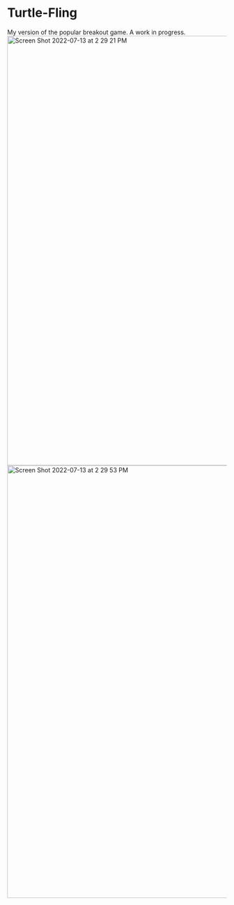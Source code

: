 # Turtle-Fling
My version of the popular breakout game. A work in progress.
<img width="985" alt="Screen Shot 2022-07-13 at 2 29 21 PM" src="https://user-images.githubusercontent.com/97214702/178829292-1b4ca0c5-2b94-4883-b261-e8cf259154d8.png">
<img width="992" alt="Screen Shot 2022-07-13 at 2 29 53 PM" src="https://user-images.githubusercontent.com/97214702/178829299-79e086b2-7411-45c9-91e9-dff42097cc54.png">
